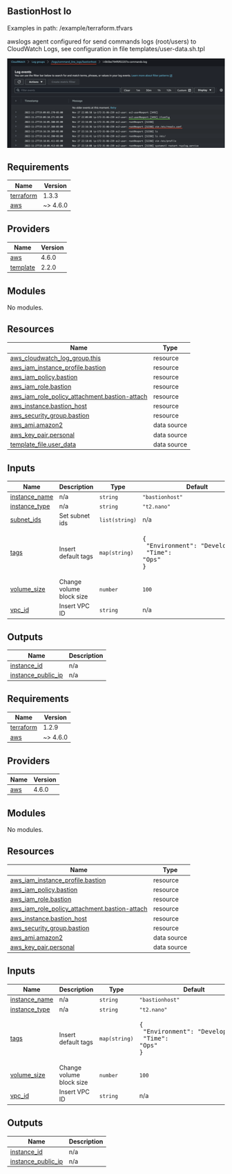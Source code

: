 ## BastionHost lo



Examples in path: /example/terraform.tfvars

awslogs agent configured for send commands logs (root/users) to CloudWatch Logs, see configuration in file templates/user-data.sh.tpl

![CloudWatch Logs](./img/cloudwatch_logs.png)

<!-- BEGIN_TF_DOCS -->
## Requirements

| Name | Version |
|------|---------|
| <a name="requirement_terraform"></a> [terraform](#requirement\_terraform) | 1.3.3 |
| <a name="requirement_aws"></a> [aws](#requirement\_aws) | ~> 4.6.0 |

## Providers

| Name | Version |
|------|---------|
| <a name="provider_aws"></a> [aws](#provider\_aws) | 4.6.0 |
| <a name="provider_template"></a> [template](#provider\_template) | 2.2.0 |

## Modules

No modules.

## Resources

| Name | Type |
|------|------|
| [aws_cloudwatch_log_group.this](https://registry.terraform.io/providers/hashicorp/aws/latest/docs/resources/cloudwatch_log_group) | resource |
| [aws_iam_instance_profile.bastion](https://registry.terraform.io/providers/hashicorp/aws/latest/docs/resources/iam_instance_profile) | resource |
| [aws_iam_policy.bastion](https://registry.terraform.io/providers/hashicorp/aws/latest/docs/resources/iam_policy) | resource |
| [aws_iam_role.bastion](https://registry.terraform.io/providers/hashicorp/aws/latest/docs/resources/iam_role) | resource |
| [aws_iam_role_policy_attachment.bastion-attach](https://registry.terraform.io/providers/hashicorp/aws/latest/docs/resources/iam_role_policy_attachment) | resource |
| [aws_instance.bastion_host](https://registry.terraform.io/providers/hashicorp/aws/latest/docs/resources/instance) | resource |
| [aws_security_group.bastion](https://registry.terraform.io/providers/hashicorp/aws/latest/docs/resources/security_group) | resource |
| [aws_ami.amazon2](https://registry.terraform.io/providers/hashicorp/aws/latest/docs/data-sources/ami) | data source |
| [aws_key_pair.personal](https://registry.terraform.io/providers/hashicorp/aws/latest/docs/data-sources/key_pair) | data source |
| [template_file.user_data](https://registry.terraform.io/providers/hashicorp/template/latest/docs/data-sources/file) | data source |

## Inputs

| Name | Description | Type | Default | Required |
|------|-------------|------|---------|:--------:|
| <a name="input_instance_name"></a> [instance\_name](#input\_instance\_name) | n/a | `string` | `"bastionhost"` | no |
| <a name="input_instance_type"></a> [instance\_type](#input\_instance\_type) | n/a | `string` | `"t2.nano"` | no |
| <a name="input_subnet_ids"></a> [subnet\_ids](#input\_subnet\_ids) | Set subnet ids | `list(string)` | n/a | yes |
| <a name="input_tags"></a> [tags](#input\_tags) | Insert default tags | `map(string)` | <pre>{<br>  "Environment": "Development",<br>  "Time": "Ops"<br>}</pre> | no |
| <a name="input_volume_size"></a> [volume\_size](#input\_volume\_size) | Change volume block size | `number` | `100` | no |
| <a name="input_vpc_id"></a> [vpc\_id](#input\_vpc\_id) | Insert VPC ID | `string` | n/a | yes |

## Outputs

| Name | Description |
|------|-------------|
| <a name="output_instance_id"></a> [instance\_id](#output\_instance\_id) | n/a |
| <a name="output_instance_public_ip"></a> [instance\_public\_ip](#output\_instance\_public\_ip) | n/a |
<!-- END_TF_DOCS --><!-- BEGINNING OF PRE-COMMIT-TERRAFORM DOCS HOOK -->
## Requirements

| Name | Version |
|------|---------|
| <a name="requirement_terraform"></a> [terraform](#requirement\_terraform) | 1.2.9 |
| <a name="requirement_aws"></a> [aws](#requirement\_aws) | ~> 4.6.0 |

## Providers

| Name | Version |
|------|---------|
| <a name="provider_aws"></a> [aws](#provider\_aws) | 4.6.0 |

## Modules

No modules.

## Resources

| Name | Type |
|------|------|
| [aws_iam_instance_profile.bastion](https://registry.terraform.io/providers/hashicorp/aws/latest/docs/resources/iam_instance_profile) | resource |
| [aws_iam_policy.bastion](https://registry.terraform.io/providers/hashicorp/aws/latest/docs/resources/iam_policy) | resource |
| [aws_iam_role.bastion](https://registry.terraform.io/providers/hashicorp/aws/latest/docs/resources/iam_role) | resource |
| [aws_iam_role_policy_attachment.bastion-attach](https://registry.terraform.io/providers/hashicorp/aws/latest/docs/resources/iam_role_policy_attachment) | resource |
| [aws_instance.bastion_host](https://registry.terraform.io/providers/hashicorp/aws/latest/docs/resources/instance) | resource |
| [aws_security_group.bastion](https://registry.terraform.io/providers/hashicorp/aws/latest/docs/resources/security_group) | resource |
| [aws_ami.amazon2](https://registry.terraform.io/providers/hashicorp/aws/latest/docs/data-sources/ami) | data source |
| [aws_key_pair.personal](https://registry.terraform.io/providers/hashicorp/aws/latest/docs/data-sources/key_pair) | data source |

## Inputs

| Name | Description | Type | Default | Required |
|------|-------------|------|---------|:--------:|
| <a name="input_instance_name"></a> [instance\_name](#input\_instance\_name) | n/a | `string` | `"bastionhost"` | no |
| <a name="input_instance_type"></a> [instance\_type](#input\_instance\_type) | n/a | `string` | `"t2.nano"` | no |
| <a name="input_tags"></a> [tags](#input\_tags) | Insert default tags | `map(string)` | <pre>{<br>  "Environment": "Development",<br>  "Time": "Ops"<br>}</pre> | no |
| <a name="input_volume_size"></a> [volume\_size](#input\_volume\_size) | Change volume block size | `number` | `100` | no |
| <a name="input_vpc_id"></a> [vpc\_id](#input\_vpc\_id) | Insert VPC ID | `string` | n/a | yes |

## Outputs

| Name | Description |
|------|-------------|
| <a name="output_instance_id"></a> [instance\_id](#output\_instance\_id) | n/a |
| <a name="output_instance_public_ip"></a> [instance\_public\_ip](#output\_instance\_public\_ip) | n/a |
<!-- END OF PRE-COMMIT-TERRAFORM DOCS HOOK -->
